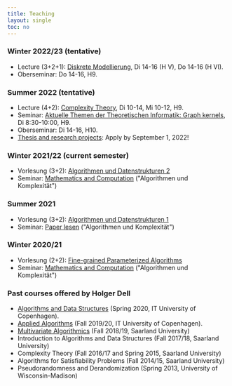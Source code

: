 ```yaml
---
title: Teaching
layout: single
toc: no
---
```


### Winter 2022/23 (tentative)

- Lecture (3+2+1): [Diskrete Modellierung](/mod), Di 14-16 (H V), Do 14-16 (H VI).
- Oberseminar: Do 14-16, H9.

### Summer 2022 (tentative)

- Lecture (4+2): [Complexity Theory](/complexity), Di 10-14, Mi 10-12, H9.
- Seminar: [Aktuelle Themen der Theoretischen Informatik: Graph kernels](/seminar/atti), Di 8:30-10:00, H9.
- Oberseminar: Di 14-16, H10.
- [Thesis and research projects](/projects): Apply by September 1, 2022!

### Winter 2021/22 (current semester)

- Vorlesung (3+2): [Algorithmen und Datenstrukturen 2](/algo2)
- Seminar: [Mathematics and Computation](/seminar/wigderson) ("Algorithmen und Komplexität")

### Summer 2021

- Vorlesung (3+2): [Algorithmen und Datenstrukturen 1](/algo1)
- Seminar: [Paper lesen](/seminar/paper) ("Algorithmen und Komplexität")

### Winter 2020/21

- Vorlesung (2+2): [Fine-grained Parameterized Algorithms](/parameterized)
- Seminar: [Mathematics and Computation](/seminar/wigderson) ("Algorithmen und Komplexität")

### Past courses offered by Holger Dell

- [Algorithms and Data Structures](https://learnit.itu.dk/local/coursebase/view.php?s=ft&view=public&ciid=423) (Spring 2020, IT University of Copenhagen).
- [Applied Algorithms](https://learnit.itu.dk/local/coursebase/view.php?s=ft&view=public&ciid=203) (Fall 2019/20, IT University of Copenhagen).
- [Multivariate Algorithmics](https://bit.ly/MulAlg18) (Fall 2018/19, Saarland University)
- Introduction to Algorithms and Data Structures (Fall 2017/18, Saarland University)
- Complexity Theory (Fall 2016/17 and Spring 2015, Saarland University)
- Algorithms for Satisfiability Problems (Fall 2014/15, Saarland University)
- Pseudorandomness and Derandomization (Spring 2013, University of Wisconsin-Madison)

